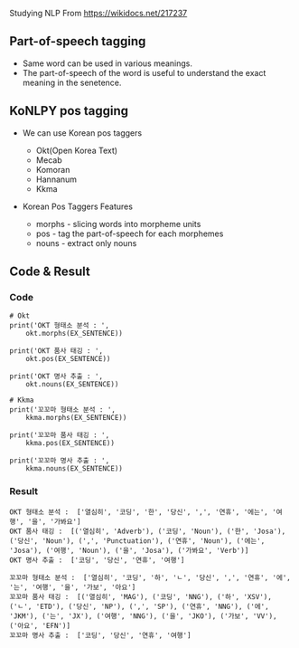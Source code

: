 Studying NLP From https://wikidocs.net/217237

## Part-of-speech tagging

* Same word can be used in various meanings.
* The part-of-speech of the word is useful to understand the exact meaning in the senetence.

## KoNLPY pos tagging
* We can use Korean pos taggers
	* Okt(Open Korea Text)
	* Mecab
	* Komoran
	* Hannanum
	* Kkma

* Korean Pos Taggers Features
	* morphs - slicing words into morpheme units
	* pos - tag the part-of-speech for each morphemes  
	* nouns - extract only nouns


## Code & Result
### Code
```
# Okt
print('OKT 형태소 분석 : ',
	okt.morphs(EX_SENTENCE))

print('OKT 품사 태깅 : ',
	okt.pos(EX_SENTENCE))

print('OKT 명사 추출 : ',
	okt.nouns(EX_SENTENCE))

# Kkma
print('꼬꼬마 형태소 분석 : ',
	kkma.morphs(EX_SENTENCE))

print('꼬꼬마 품사 태깅 : ',
	kkma.pos(EX_SENTENCE))

print('꼬꼬마 명사 추출 : ',
	kkma.nouns(EX_SENTENCE))

```

### Result
```
OKT 형태소 분석 :  ['열심히', '코딩', '한', '당신', ',', '연휴', '에는', '여행', '을', '가봐요']
OKT 품사 태깅 :  [('열심히', 'Adverb'), ('코딩', 'Noun'), ('한', 'Josa'), ('당신', 'Noun'), (',', 'Punctuation'), ('연휴', 'Noun'), ('에는', 'Josa'), ('여행', 'Noun'), ('을', 'Josa'), ('가봐요', 'Verb')]
OKT 명사 추출 :  ['코딩', '당신', '연휴', '여행']

꼬꼬마 형태소 분석 :  ['열심히', '코딩', '하', 'ㄴ', '당신', ',', '연휴', '에', '는', '여행', '을', '가보', '아요']
꼬꼬마 품사 태깅 :  [('열심히', 'MAG'), ('코딩', 'NNG'), ('하', 'XSV'), ('ㄴ', 'ETD'), ('당신', 'NP'), (',', 'SP'), ('연휴', 'NNG'), ('에', 'JKM'), ('는', 'JX'), ('여행', 'NNG'), ('을', 'JKO'), ('가보', 'VV'), ('아요', 'EFN')]
꼬꼬마 명사 추출 :  ['코딩', '당신', '연휴', '여행']
```